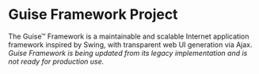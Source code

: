 # Guise Framework Project

The Guise™ Framework is a maintainable and scalable Internet application framework inspired by Swing, with transparent web UI generation via Ajax. _Guise Framework is being updated from its legacy implementation and is not ready for production use._
